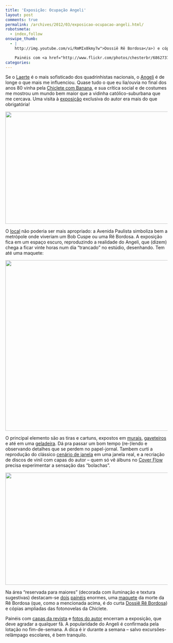 ```yaml
---
title: 'Exposição: Ocupação Angeli'
layout: post
comments: true
permalink: /archives/2012/03/exposicao-ocupacao-angeli.html/
robotsmeta:
  - index,follow
onswipe_thumb:
  - |
    http://img.youtube.com/vi/RmMIx8kmy7w">Dossiê Rê Bordosa</a>) e cópias ampliadas das fotonovelas da Chiclete.

    Painéis com <a href="http://www.flickr.com/photos/chesterbr/6862737148/in/set-72157629286821702/">capas da revista</a> e <a href="http://www.flickr.com/photos/chesterbr/7008854289/in/set-72157629286821702/">fotos do autor</a> encerram a exposição, que deve agradar a qualquer fã. A popularidade do Angeli é confirmada pela lotação no fim-de-semana. A dica é ir durante a semana - salvo excursões-relâmpago escolares, é bem tranquilo./0.jpg
categories:
---
```

Se o [Laerte][1] é o mais sofisticado dos quadrinhistas nacionais, o [Angeli][2] é de longe o que mais me influenciou. Quase tudo o que eu lia/ouvia no final dos anos 80 vinha pela [Chiclete com Banana][3], e sua crítica social e de costumes me mostrou um mundo bem maior que a vidinha católico-suburbana que me cercava. Uma visita à [exposição][4] exclusiva do autor era mais do que obrigatória!

[<img src="//chester.me/wp-content/uploads/2012/03/Ocupac%A6%BAa%A6%E2o-Angeli-Entrada.jpg" alt="" title="Ocupação Angeli - Entrada" width="598" height="349" class="aligncenter size-full wp-image-6833" />][5]

O [local][6] não poderia ser mais apropriado: a Avenida Paulista simboliza bem a metrópole onde viveriam um Bob Cuspe ou uma Rê Bordosa. A exposição fica em um espaço escuro, reproduzindo a realidade do Angeli, que (dizem) chega a ficar vinte horas num dia &#8220;trancado&#8221; no estúdio, desenhando. Tem até uma maquete:

[<img src="//chester.me/wp-content/uploads/2012/03/Maquete-Angeli.jpg" alt="" title="Maquete Angeli" width="600" height="530" class="aligncenter size-full wp-image-6835" />][7]

O principal elemento são as tiras e cartuns, expostos em [murais][8], [gaveteiros][9] e até em uma [geladeira][10]. Dá pra passar um bom tempo (re-)lendo e observando detalhes que se perdem no papel-jornal. Tambem curti a reprodução do clássico [cenário de janela][11] em uma janela real, e a recriação de discos de vinil com capas do autor &#8211; quem só vê álbuns no [Cover Flow][12] precisa experimentar a sensação das &#8220;bolachas&#8221;.

[<img src="//chester.me/wp-content/uploads/2012/03/Discos-Angeli.jpg" alt="" title="Discos - Angeli" width="598" height="349" class="aligncenter size-full wp-image-6834" />][13]

Na área &#8220;reservada para maiores&#8221; (decorada com iluminação e textura sugestivas) destacam-se [dois][14] [painéis][15] enormes, uma [maquete][16] da morte da Rê Bordosa (que, como a mencionada acima, é do curta [Dossiê Rê Bordosa][17]) e cópias ampliadas das fotonovelas da Chiclete.

Painéis com [capas da revista][18] e [fotos do autor][19] encerram a exposição, que deve agradar a qualquer fã. A popularidade do Angeli é confirmada pela lotação no fim-de-semana. A dica é ir durante a semana &#8211; salvo excursões-relâmpago escolares, é bem tranquilo.

 [1]: http://www2.uol.com.br/laerte/
 [2]: http://www2.uol.com.br/angeli/
 [3]: http://www.devir.com.br/hqs/angeli.php
 [4]: http://ultimosegundo.ig.com.br/cultura/livros/ocupacao-angeli-reune-800-obras-do-cartunista/n1597696776773.html
 [5]: http://www.flickr.com/photos/chesterbr/6862737956/in/set-72157629286821702/
 [6]: http://g.co/maps/t3b6u
 [7]: //chester.me/wp-content/uploads/2012/03/Maquete-Angeli.jpg
 [8]: http://www.flickr.com/photos/chesterbr/7008851485/in/set-72157629286821702/
 [9]: http://www.flickr.com/photos/chesterbr/7008852943/in/set-72157629286821702/
 [10]: http://www.flickr.com/photos/chesterbr/7008853415/in/set-72157629286821702/
 [11]: http://www.flickr.com/photos/chesterbr/7008851213/in/set-72157629286821702/
 [12]: http://www.tambotech.com.br/apple/itunes-cover-flow-ipod/
 [13]: http://www.flickr.com/photos/chesterbr/6862736784/in/set-72157629286821702/
 [14]: http://www.flickr.com/photos/chesterbr/6862735242/in/set-72157629286821702/
 [15]: http://www.flickr.com/photos/chesterbr/7008851923/in/set-72157629286821702/
 [16]: http://www.flickr.com/photos/chesterbr/6862734740/in/set-72157629286821702/
 [17]: http://www.youtube.com/watch?v=RmMIx8kmy7w
 [18]: http://www.flickr.com/photos/chesterbr/6862737148/in/set-72157629286821702/
 [19]: http://www.flickr.com/photos/chesterbr/7008854289/in/set-72157629286821702/

